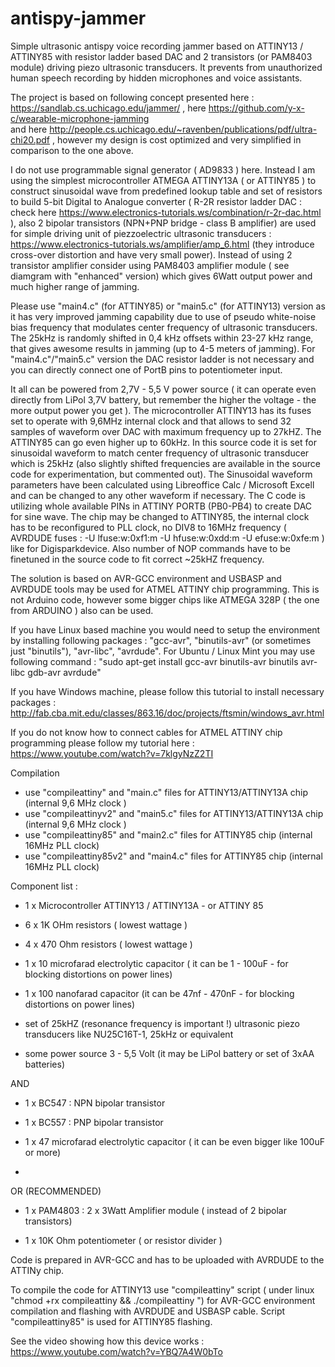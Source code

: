 # antispy-jammer
Simple ultrasonic antispy voice recording jammer based on ATTINY13 / ATTINY85 with resistor ladder based DAC and 2 transistors (or PAM8403 module)  driving piezo ultrasonic transducers. It prevents from unauthorized human speech recording by hidden microphones and voice assistants.

The project is based on following concept presented here : https://sandlab.cs.uchicago.edu/jammer/  , 
here https://github.com/y-x-c/wearable-microphone-jamming  
and here  http://people.cs.uchicago.edu/~ravenben/publications/pdf/ultra-chi20.pdf , however my design is cost optimized and very simplified in comparison to the one above.

I do not use programmable signal generator ( AD9833 ) here. 
Instead I am using the simplest microcontroller ATMEGA ATTINY13A ( or ATTINY85 ) to construct sinusoidal wave from predefined lookup table and 
set of resistors to build 5-bit Digital to Analogue converter ( R-2R resistor ladder DAC : check here https://www.electronics-tutorials.ws/combination/r-2r-dac.html ), also  2 bipolar transistors (NPN+PNP bridge - class B amplifier) are used for simple driving unit of piezzoelectric ultrasonic transducers : https://www.electronics-tutorials.ws/amplifier/amp_6.html (they introduce cross-over distortion  and have very small power).  Instead of using 2 transistor amplifier consider using PAM8403 amplifier module ( see diamgram with "enhanced" version) which gives 6Watt output power and much higher range of jamming.

Please use "main4.c" (for ATTINY85) or "main5.c" (for ATTINY13) version as it has very improved jamming capability due to use of pseudo white-noise bias frequency that modulates center frequency of ultrasonic transducers. The 25kHz is randomly shifted in 0,4 kHz offsets within 23-27 kHz range, that gives awesome results in jamming (up to 4-5 meters of jamming). For "main4.c"/"main5.c" version the DAC resistor ladder is not necessary and you can directly connect one of PortB pins to potentiometer input.

It all can be powered from 2,7V - 5,5 V power source ( it can operate even directly from LiPol 3,7V battery, but remember the higher the voltage - the more output power you get ).
The microcontroller ATTINY13 has its fuses set to operate with 9,6MHz internal clock and that allows to send 32 samples of waveform over DAC with maximum frequency up to 27kHZ. The ATTINY85 can go even higher up to 60kHz.
In this source code it is set for sinusoidal waveform to match  center frequency of ultrasonic transducer which is 25kHz (also slightly shifted frequencies are available in the source code for experimentation, but commented out). 
The Sinusoidal waveform parameters have been calculated using Libreoffice Calc / Microsoft Excell and can be changed to any other waveform if necessary.
The C code is utilizing whole available PINs in ATTINY PORTB (PB0-PB4) to create DAC for sine wave. 
The chip may be changed to ATTINY85, the internal clock has to be reconfigured to PLL clock, no DIV8 to 16MHz frequency ( AVRDUDE fuses : -U lfuse:w:0xf1:m -U hfuse:w:0xdd:m -U efuse:w:0xfe:m  ) like for Digisparkdevice.  Also number of NOP commands have to be finetuned in the source code to fit correct ~25kHZ frequency.

The solution is based on AVR-GCC environment and USBASP and AVRDUDE tools may be used for ATMEL ATTINY chip programming. This is not Arduino code, however some bigger chips like ATMEGA 328P ( the one from ARDUINO ) also can be used. 

If you have Linux based machine you would need to setup the environment by installing following packages : "gcc-avr", "binutils-avr" (or sometimes just "binutils"), "avr-libc", "avrdude". For Ubuntu / Linux Mint you may use following command : "sudo apt-get install gcc-avr binutils-avr binutils avr-libc gdb-avr avrdude"

If you have Windows machine, please follow this tutorial to install necessary packages : http://fab.cba.mit.edu/classes/863.16/doc/projects/ftsmin/windows_avr.html

If you do not know how to connect cables for ATMEL ATTINY chip programming please follow my tutorial here : https://www.youtube.com/watch?v=7klgyNzZ2TI


Compilation

- use "compileattiny" and "main.c" files for ATTINY13/ATTINY13A chip  (internal 9,6 MHz clock )
- use "compileattinyv2" and "main5.c" files for ATTINY13/ATTINY13A chip  (internal 9,6 MHz clock )
- use "compileattiny85" and "main2.c" files for ATTINY85 chip  (internal 16MHz PLL clock)
- use "compileattiny85v2" and "main4.c" files for ATTINY85 chip  (internal 16MHz PLL clock)


Component list :

- 1 x Microcontroller ATTINY13 / ATTINY13A - or ATTINY 85  

- 6 x 1K OHm resistors ( lowest wattage )

- 4 x 470 Ohm resistors ( lowest wattage )


- 1 x 10 microfarad electrolytic capacitor ( it can be 1 - 100uF - for blocking distortions on power lines)

- 1 x 100 nanofarad capacitor (it can be 47nf - 470nF - for blocking distortions on power lines)

- set of 25kHZ (resonance frequency is important !)  ultrasonic piezo transducers like NU25C16T-1, 25kHz or equivalent

- some power source 3 - 5,5 Volt (it may be LiPol battery or set of 3xAA batteries)

AND 

- 1 x BC547 : NPN bipolar transistor

- 1 x BC557 : PNP bipolar transistor

- 1 x 47 microfarad electrolytic capacitor ( it can be even bigger like 100uF or more)
- 
OR (RECOMMENDED)

- 1 x PAM4803 : 2 x 3Watt Amplifier module ( instead of 2 bipolar transistors) 

- 1 x 10K Ohm potentiometer ( or resistor divider )


Code is prepared in AVR-GCC and has to be uploaded with AVRDUDE to the ATTINy chip.

To compile the code for ATTINY13 use "compileattiny" script ( under linux "chmod +rx compileattiny && ./compileattiny ") for AVR-GCC environment compilation and flashing with AVRDUDE and USBASP cable.  Script "compileattiny85" is used for ATTINY85 flashing.

See the video showing how this device works : https://www.youtube.com/watch?v=YBQ7A4W0bTo



